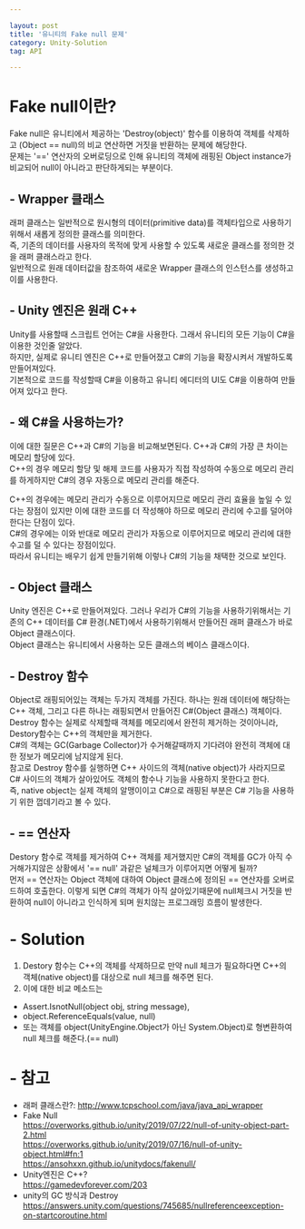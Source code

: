 ```yaml
---

layout: post
title: '유니티의 Fake null 문제'
category: Unity-Solution
tag: API

---
```


# Fake null이란?
Fake null은 유니티에서 제공하는 'Destroy(object)' 함수를 이용하여 객체를 삭제하고 (Object == null)의 비교 연산하면 거짓을 반환하는 문제에 해당한다.    
문제는 '==' 연산자의 오버로딩으로 인해 유니티의 객체에 래핑된 Object instance가 비교되어 null이 아니라고 판단하게되는 부분이다.  
   

## - Wrapper 클래스
래퍼 클래스는 일반적으로 원시형의 데이터(primitive data)를 객체타입으로 사용하기위해서 새롭게 정의한 클래스를 의미한다.    
즉, 기존의 데이터를 사용자의 목적에 맞게 사용할 수 있도록 새로운 클래스를 정의한 것을 래퍼 클래스라고 한다.    
일반적으로 원래 데이터값을 참조하여 새로운 Wrapper 클래스의 인스턴스를 생성하고 이를 사용한다.

## - Unity 엔진은 원래 C++
Unity를 사용할때 스크립트 언어는 C#을 사용한다. 그래서 유니티의 모든 기능이 C#을 이용한 것인줄 알았다.   
 하지만, 실제로 유니티 엔진은 C++로 만들어졌고 C#의 기능을 확장시켜서 개발하도록 만들어져있다.    
 기본적으로 코드를 작성할때 C#을 이용하고 유니티 에디터의 UI도 C#을 이용하여 만들어져 있다고 한다.

## - 왜 C#을 사용하는가?
이에 대한 질문은 C++과 C#의 기능을 비교해보면된다. C++과 C#의 가장 큰 차이는 메모리 할당에 있다.   
 C++의 경우 메모리 할당 및 해제 코드를 사용자가 직접 작성하여 수동으로 메모리 관리를 하게하지만 C#의 경우 자동으로 메모리 관리를 해준다.   

C++의 경우에는 메모리 관리가 수동으로 이루어지므로 메모리 관리 효율을 높일 수 있다는 장점이 있지만 이에 대한 코드를 더 작성해야 하므로 메모리 관리에 수고를 덜어야한다는 단점이 있다.   
C#의 경우에는 이와 반대로 메모리 관리가 자동으로 이루어지므로 메모리 관리에 대한 수고를 덜 수 있다는 장점이있다.   
따라서 유니티는 배우기 쉽게 만들기위해 이렇나 C#의 기능을 채택한 것으로 보인다.

## - Object 클래스
Unity 엔진은 C++로 만들어져있다. 그러나 우리가 C#의 기능을 사용하기위해서는 기존의 C++ 데이터를 C# 환경(.NET)에서 사용하기위해서 만들어진 래퍼 클래스가 바로 Object 클래스이다.   
Object 클래스는 유니티에서 사용하는 모든 클래스의 베이스 클래스이다.

## - Destroy 함수
Object로 래핑되어있는 객체는 두가지 객체를 가진다. 하나는 원래 데이터에 해당하는 C++ 객체, 그리고 다른 하나는 래핑되면서 만들어진 C#(Object 클래스) 객체이다.   
Destroy 함수는 실제로 삭제할때 객체를 메모리에서 완전히 제거하는 것이아니라, Destory함수는 C++의 객체만을 제거한다.    
C#의 객체는 GC(Garbage Collector)가 수거해갈때까지 기다려야 완전히
객체에 대한 정보가 메모리에 남지않게 된다.  
참고로 Destroy 함수를 실행하면 C++ 사이드의 객체(native object)가 사라지므로 C# 사이드의 객체가 살아있어도 객체의 함수나 기능을 사용하지 못한다고 한다.   
즉, native object는 실제 객체의 알맹이이고 C#으로 래핑된 부분은 C# 기능을 사용하기 위한 껍데기라고 볼 수 있다.

## - == 연산자
Destory 함수로 객체를 제거하여 C++ 객체를 제거했지만 C#의 객체를 GC가 아직 수거해가지않은 상황에서 '== null' 과같은 널체크가 이루어지면 어떻게 될까?  
먼저 == 연산자는 Object 객체에 대하여 Object 클래스에 정의된 == 연산자를 오버로드하여 호출한다.
이렇게 되면 C#의 객체가 아직 살아있기때문에 null체크시 거짓을 반환하여 null이 아니라고 인식하게 되며 원치않는 프로그래밍 흐름이 발생한다.


# - Solution
1. Destory 함수는 C++의 객체를 삭제하므로 만약 null 체크가 필요하다면 C++의 객체(native object)를 대상으로 null 체크를 해주면 된다.
2. 이에 대한 비교 메소드는   
+ Assert.IsnotNull(object obj, string message),    
+ object.ReferenceEquals(value, null)   
+ 또는 객체를 object(UnityEngine.Object가 아닌 System.Object)로 형변환하여 null 체크를 해준다.(== null)

# - 참고
- 래퍼 클래스란?: http://www.tcpschool.com/java/java_api_wrapper
- Fake Null  
https://overworks.github.io/unity/2019/07/22/null-of-unity-object-part-2.html  
https://overworks.github.io/unity/2019/07/16/null-of-unity-object.html#fn:1  
https://ansohxxn.github.io/unitydocs/fakenull/ 
- Unity엔진은 C++?  
https://gamedevforever.com/203
- unity의 GC 방식과 Destroy  
https://answers.unity.com/questions/745685/nullreferenceexception-on-startcoroutine.html









